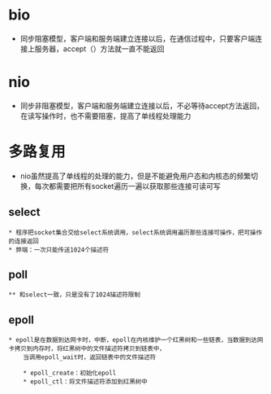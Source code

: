 # bio
  * 同步阻塞模型，客户端和服务端建立连接以后，在通信过程中，只要客户端连接上服务器，accept（）方法就一直不能返回
# nio
  * 同步非阻塞模型，客户端和服务端建立连接以后，不必等待accept方法返回，在读写操作时，也不需要阻塞，提高了单线程处理能力

# 多路复用
  * nio虽然提高了单线程的处理的能力，但是不能避免用户态和内核态的频繁切换，每次都需要把所有socket遍历一遍以获取那些连接可读可写
## select
    * 程序把socket集合交给select系统调用，select系统调用遍历那些连接可操作，把可操作的连接返回
    * 弊端：一次只能传送1024个描述符
## poll
    ** 和select一致，只是没有了1024描述符限制
    
## epoll
    * epoll是在数据到达网卡时，中断，epoll在内核维护一个红黑树和一些链表，当数据到达网卡拷贝到内存时，将红黑树中的文件描述符拷贝到链表中，
        当调用epoll_wait时，返回链表中的文件描述符
        
        * epoll_create：初始化epoll
        * epoll_ctl：将文件描述符添加到红黑树中
